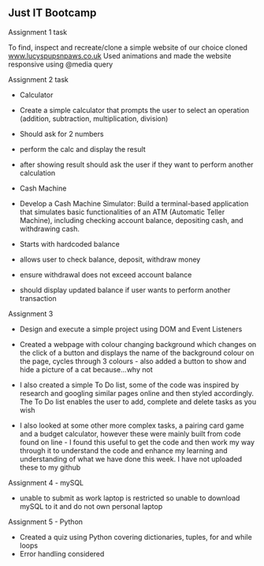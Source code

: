 Just IT Bootcamp
-----------------------
Assignment 1 task

To find, inspect and recreate/clone a simple website of our choice
cloned www.lucyspupsnpaws.co.uk
Used animations and made the website responsive using @media query

Assignment 2 task

- Calculator
- Create a simple calculator that prompts the user to select an operation (addition, subtraction, multiplication, division)
- Should ask for 2 numbers
- perform the calc and display the result
- after showing result should ask the user if they want to perform another calculation

- Cash Machine
- Develop a Cash Machine Simulator: Build a terminal-based application that simulates basic functionalities of an ATM (Automatic Teller Machine), including checking account balance, depositing cash, and withdrawing cash.
- Starts with hardcoded balance
- allows user to check balance, deposit, withdraw money
- ensure withdrawal does not exceed account balance
- should display updated balance if user wants to perform another transaction


Assignment 3
- Design and execute a simple project using DOM and Event Listeners
  
- Created a webpage with colour changing background which changes on the click of a button and displays the name of the background colour on the page, cycles through 3 colours - also added a button to show and hide a picture of a cat because...why not
  
- I also created a simple To Do list, some of the code was inspired by research and googling similar pages online and then styled accordingly. The To Do list enables the user to add, complete and delete tasks as you wish
  
- I also looked at some other more complex tasks, a pairing card game and a budget calculator, however these were mainly built from code found on line - I found this useful to get the code and then work my way through it to understand the code and enhance my learning and understanding of what we have done this week.  I have not uploaded these to my github


Assignment 4 - mySQL
- unable to submit as work laptop is restricted so unable to download mySQL to it and do not own personal laptop


Assignment 5 - Python
- Created a quiz using Python covering dictionaries, tuples, for and while loops
- Error handling considered 
